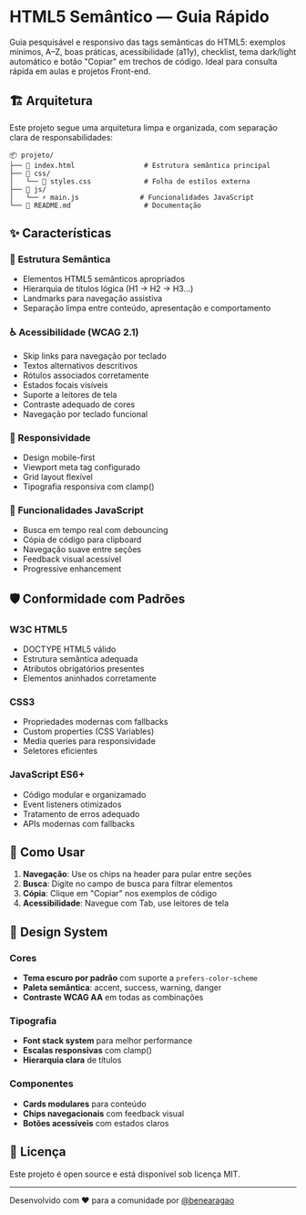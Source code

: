 # HTML5 Semântico — Guia Rápido

Guia pesquisável e responsivo das tags semânticas do HTML5: exemplos mínimos, A–Z, boas práticas, acessibilidade (a11y), checklist, tema dark/light automático e botão "Copiar" em trechos de código. Ideal para consulta rápida em aulas e projetos Front-end.

## 🏗️ Arquitetura

Este projeto segue uma arquitetura limpa e organizada, com separação clara de responsabilidades:

```
📦 projeto/
├── 📄 index.html                 # Estrutura semântica principal
├── 📁 css/
│   └── 🎨 styles.css             # Folha de estilos externa
├── 📁 js/
│   └── ⚡ main.js               # Funcionalidades JavaScript
└── 📖 README.md                  # Documentação
```

## ✨ Características

### 🎯 Estrutura Semântica
- Elementos HTML5 semânticos apropriados
- Hierarquia de títulos lógica (H1 → H2 → H3...)
- Landmarks para navegação assistiva
- Separação limpa entre conteúdo, apresentação e comportamento

### ♿ Acessibilidade (WCAG 2.1)
- Skip links para navegação por teclado
- Textos alternativos descritivos
- Rótulos associados corretamente
- Estados focais visíveis
- Suporte a leitores de tela
- Contraste adequado de cores
- Navegação por teclado funcional

### 📱 Responsividade
- Design mobile-first
- Viewport meta tag configurado
- Grid layout flexível
- Tipografia responsiva com clamp()

### 🔧 Funcionalidades JavaScript
- Busca em tempo real com debouncing
- Cópia de código para clipboard
- Navegação suave entre seções
- Feedback visual acessível
- Progressive enhancement

## 🛡️ Conformidade com Padrões

### W3C HTML5
- DOCTYPE HTML5 válido
- Estrutura semântica adequada
- Atributos obrigatórios presentes
- Elementos aninhados corretamente

### CSS3
- Propriedades modernas com fallbacks
- Custom properties (CSS Variables)
- Media queries para responsividade
- Seletores eficientes

### JavaScript ES6+
- Código modular e organizamado
- Event listeners otimizados
- Tratamento de erros adequado
- APIs modernas com fallbacks

## 🚀 Como Usar

1. **Navegação**: Use os chips na header para pular entre seções
2. **Busca**: Digite no campo de busca para filtrar elementos
3. **Cópia**: Clique em "Copiar" nos exemplos de código
4. **Acessibilidade**: Navegue com Tab, use leitores de tela

## 🎨 Design System

### Cores
- **Tema escuro por padrão** com suporte a `prefers-color-scheme`
- **Paleta semântica**: accent, success, warning, danger
- **Contraste WCAG AA** em todas as combinações

### Tipografia
- **Font stack system** para melhor performance
- **Escalas responsivas** com clamp()
- **Hierarquia clara** de títulos

### Componentes
- **Cards modulares** para conteúdo
- **Chips navegacionais** com feedback visual
- **Botões acessíveis** com estados claros

## 📝 Licença

Este projeto é open source e está disponível sob licença MIT.

---

Desenvolvido com ❤️ para a comunidade por [@benearagao](https://github.com/benearagao)
